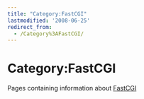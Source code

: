 ```yaml
---
title: "Category:FastCGI"
lastmodified: '2008-06-25'
redirect_from:
  - /Category%3AFastCGI/
---
```


Category:FastCGI
================

Pages containing information about [FastCGI](/FastCGI)

